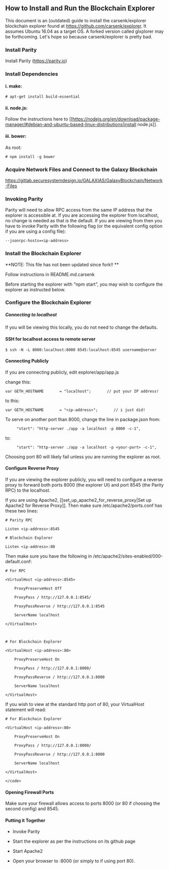## How to Install and Run the Blockchain Explorer

This document is an (outdated) guide to install the carsenk/explorer blockchain explorer found at https://github.com/carsenk/explorer.  It assumes Ubuntu 16.04 as a target OS.  A forked version called glxplorer may be forthcoming.  Let's hope so because carsenk/explorer is pretty bad.



### Install Parity 

Install Parity (https://parity.io)

### Install Dependencies

#### i. make:

```
# apt-get install build-essential

```

#### ii. node.js: 

Follow the instructions here to [[https://nodejs.org/en/download/package-manager/#debian-and-ubuntu-based-linux-distributions|install node.js]]. 

#### iii. bower:

As root:

```
# npm install -g bower

```

### Acquire Network Files and Connect to the Galaxy Blockchain 

https://gitlab.securesystemdesign.io/GALAXIAS/GalaxyBlockchain/Network-Files


### Invoking Parity 

Parity will need to allow RPC access from the same IP address that the explorer is accessible at.  If you are accessing the explorer from localhost, no change is needed as that is the default.  If you are viewing from <ip-address> then you have to invoke Parity with the following flag (or the equivalent config option if you are using a config file):

```
--jsonrpc-hosts=<ip-address>
```

### Install the Blockchain Explorer 

**NOTE: This file has not been updated since fork!! **

Follow instructions in README.md.carsenk

Before starting the explorer with "npm start", you may wish to configure the explorer as instructed below.


### Configure the Blockchain Explorer 


##### Connecting to localhost 


If you will be viewing this locally, you do not need to change the defaults.


#### SSH for localhost access to remote server

```
$ ssh -N -L 8000:localhost:8000 8545:localhost:8545 username@server
```


#### Connecting Publicly 


If you are connecting publicly, edit explorer/app/app.js

change this:


```
var GETH_HOSTNAME       = "localhost";       // put your IP address!
```

to this:

```
var GETH_HOSTNAME       = "<ip-address>";       // i just did!

```

To serve on another port than 8000, change the line in package.json from:


```
     "start": "http-server ./app -a localhost -p 8000 -c-1",
```

to:

```
     "start": "http-server ./app -a localhost -p <your-port> -c-1",
```

Choosing port 80 will likely fail unless you are running the explorer as root.

#### Configure Reverse Proxy 

If you are viewing the explorer publicly, you will need to configure a reverse proxy to forward both ports 8000 (the explorer UI) and port 8545 (the Parity RPC) to the localhost.

If you are using Apache2, [[set_up_apache2_for_reverse_proxy|Set up Apache2 for Reverse Proxy]].  Then make sure /etc/apache2/ports.conf has these two lines:


```
# Parity RPC

Listen <ip-address>:8545

# Blockchain Explorer

Listen <ip-address>:80

```

Then make sure you have the following in /etc/apache2/sites-enabled/000-default.conf:


```
# For RPC

<VirtualHost <ip-address>:8545>

    ProxyPreserveHost Off

    ProxyPass / http://127.0.0.1:8545/

    ProxyPassReverse / http://127.0.0.1:8545

    ServerName localhost

</VirtualHost>



# For Blockchain Explorer

<VirtualHost <ip-address>:80>

    ProxyPreserveHost On

    ProxyPass / http://127.0.0.1:8000/

    ProxyPassReverse / http://127.0.0.1:8000

    ServerName localhost

</VirtualHost>
```

If you wish to view at the standard http port of 80, your VirtualHost statement will read:


```
# For Blockchain Explorer

<VirtualHost <ip-address>:80>

    ProxyPreserveHost On

    ProxyPass / http://127.0.0.1:8000/

    ProxyPassReverse / http://127.0.0.1:8000

    ServerName localhost

</VirtualHost>

</code>

```

#### Opening Firewall Ports 


Make sure your firewall allows access to ports 8000 (or 80 if choosing the second config) and 8545.


#### Putting it Together 


  - Invoke Parity

  - Start the explorer as per the instructions on its github page

  - Start Apache2

  - Open your browser to <ip-address>:8000 (or simply to <ip-address> if using port 80).
